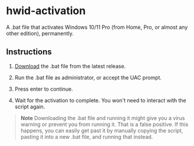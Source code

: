 # hwid-activation

A .bat file that activates Windows 10/11 Pro (from Home, Pro, or almost any other edition), permanently.

## Instructions

1. [Download](https://github.com/shaunbharat/hwid-activation/releases/latest/download/activate.bat) the .bat file from the latest release.

2. Run the .bat file as administrator, or accept the UAC prompt.

3. Press enter to continue.

4. Wait for the activation to complete. You won't need to interact with the script again.

> **Note**
> Downloading the .bat file and running it might give you a virus warning or prevent you from running it. That is a false positive. If this happens, you can easily get past it by manually copying the script, pasting it into a new .bat file, and running that instead.
